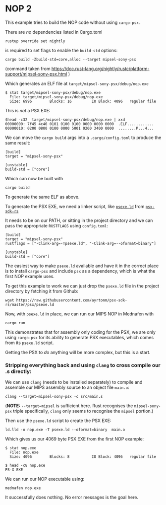 # NOP 2

This example tries to build the NOP code without using `cargo-psx`.

There are _no_ dependencies listed in Cargo.toml


    rustup override set nightly

is required to set flags to enable the `build-std` options:

    cargo build -Zbuild-std=core,alloc --target mipsel-sony-psx 


(command taken from https://doc.rust-lang.org/nightly/rustc/platform-support/mipsel-sony-psx.html )

Which generates an ELF file at `target/mipsel-sony-psx/debug/nop.exe`

    $ stat target/mipsel-sony-psx/debug/nop.exe
      File: target/mipsel-sony-psx/debug/nop.exe
      Size: 6996      	Blocks: 16         IO Block: 4096   regular file

This is _not_ a PSX EXE:

    $head -c32  target/mipsel-sony-psx/debug/nop.exe | xxd
    00000000: 7f45 4c46 0101 0100 0100 0000 0000 0000  .ELF............
    00000010: 0200 0800 0100 0000 5001 0200 3400 0000  ........P...4...

We can move the `cargo build` args into a `.cargo/config.toml` to produce the same result:

```
[build]
target = "mipsel-sony-psx"

[unstable]
build-std = ["core"]
```

Which can now be built with

    cargo build

To generate the same ELF as above.

To generate the PSX EXE, we need a linker script, like [`psexe.ld`](https://github.com/ayrtonm/psx-sdk-rs/blob/master/psx/psexe.ld) from [`psx-sdk-rs`](https://github.com/ayrtonm/psx-sdk-rs)

It needs to be on our PATH, or sitting in the project directory and we can pass the appropriate `RUSTFLAGS` using `config.toml`:

```
[build]
target = "mipsel-sony-psx"
rustflags = ["-Clink-arg=-Tpsexe.ld", "-Clink-arg=--oformat=binary"]

[unstable]
build-std = ["core"]
```

The easiest way to make `psexe.ld` available and have it in the correct place is to install `cargo-psx` and include `psx` as a dependency, which is what the first NOP example uses.

To get this example to work we can just drop the `psexe.ld` file in the project directory by fetching it from Github:

    wget https://raw.githubusercontent.com/ayrtonm/psx-sdk-rs/master/psx/psexe.ld

Now, with `psexe.ld` in place, we can run our MIPS NOP in Mednafen with

    cargo run

This demonstrates that for assembly only coding for the PSX, we are only using `cargo-psx` for its ability to generate PSX executables, which comes from its `psexe.ld` script.

Getting the PSX to _do_ anything will be more complex, but this is a start.


### Stripping everything back and using `clang` to cross compile our .s directly:

We can use `clang` (needs to be installed separately) to compile and assemble our MIPS assembly source to an object file `main.o`:

    clang --target=mipsel-sony-psx -c src/main.s

(**NOTE:**  `--target=mipsel` is sufficient here. Rust recognises the `mipsel-sony-psx` triple specifically, `clang` only seems to recognise the `mipsel` portion.)

Then use the `psexe.ld` script to create the PSX EXE:

    ld.lld -o nop.exe -T psexe.ld --oformat=binary  main.o

Which gives us our 4069 byte PSX EXE from the first NOP example:

    $ stat nop.exe
      File: nop.exe
      Size: 4096      	Blocks: 8          IO Block: 4096   regular file

    $ head -c8 nop.exe
    PS-X EXE


We can run our NOP executable using:

    mednafen nop.exe

It successfully does nothing. No error messages is the goal here.
